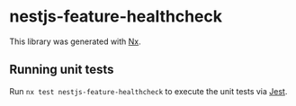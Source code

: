 # nestjs-feature-healthcheck

This library was generated with [Nx](https://nx.dev).

## Running unit tests

Run `nx test nestjs-feature-healthcheck` to execute the unit tests via [Jest](https://jestjs.io).

